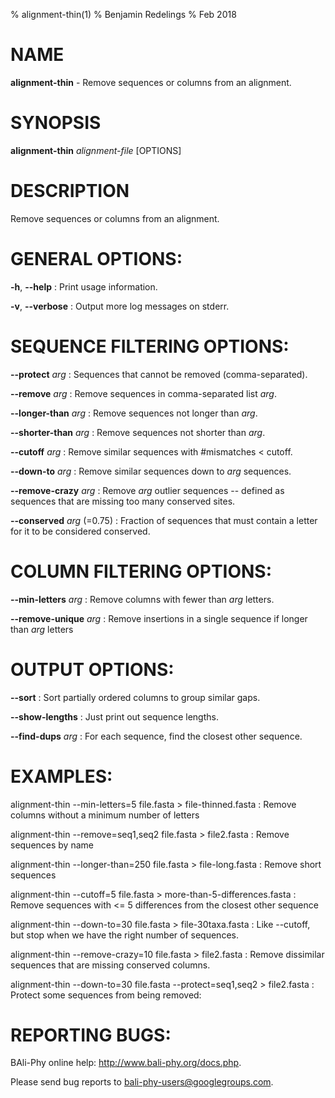 % alignment-thin(1)
% Benjamin Redelings
% Feb 2018

# NAME

**alignment-thin** - Remove sequences or columns from an alignment.

# SYNOPSIS

**alignment-thin** _alignment-file_ [OPTIONS]

# DESCRIPTION

Remove sequences or columns from an alignment.

# GENERAL OPTIONS:
**-h**, **--help**
: Print usage information.

**-v**, **--verbose**
: Output more log messages on stderr.


# SEQUENCE FILTERING OPTIONS:
**--protect** _arg_
: Sequences that cannot be removed (comma-separated).

**--remove** _arg_
: Remove sequences in comma-separated list _arg_.

**--longer-than** _arg_
: Remove sequences not longer than _arg_.

**--shorter-than** _arg_
: Remove sequences not shorter than _arg_.

**--cutoff** _arg_
: Remove similar sequences with #mismatches < cutoff.

**--down-to** _arg_
: Remove similar sequences down to _arg_ sequences.

**--remove-crazy** _arg_
: Remove _arg_ outlier sequences -- defined as sequences that are missing too many conserved sites.

**--conserved** _arg_ (=0.75)
: Fraction of sequences that must contain a letter for it to be considered conserved.


# COLUMN FILTERING OPTIONS:
**--min-letters** _arg_
: Remove columns with fewer than _arg_ letters.

**--remove-unique** _arg_
: Remove insertions in a single sequence if longer than _arg_ letters


# OUTPUT OPTIONS:
**--sort**
: Sort partially ordered columns to group similar gaps.

**--show-lengths**
: Just print out sequence lengths.

**--find-dups** _arg_
: For each sequence, find the closest other sequence.

# EXAMPLES:

alignment-thin --min-letters=5 file.fasta > file-thinned.fasta
: Remove columns without a minimum number of letters

alignment-thin --remove=seq1,seq2 file.fasta > file2.fasta
: Remove sequences by name

alignment-thin --longer-than=250 file.fasta > file-long.fasta
: Remove short sequences

alignment-thin --cutoff=5 file.fasta > more-than-5-differences.fasta
: Remove sequences with <= 5 differences from the closest other sequence

alignment-thin --down-to=30 file.fasta > file-30taxa.fasta
: Like --cutoff, but stop when we have the right number of sequences.

alignment-thin --remove-crazy=10 file.fasta > file2.fasta
: Remove dissimilar sequences that are missing conserved columns.

alignment-thin --down-to=30 file.fasta --protect=seq1,seq2 > file2.fasta
: Protect some sequences from being removed:


# REPORTING BUGS:
 BAli-Phy online help: <http://www.bali-phy.org/docs.php>.

Please send bug reports to <bali-phy-users@googlegroups.com>.

